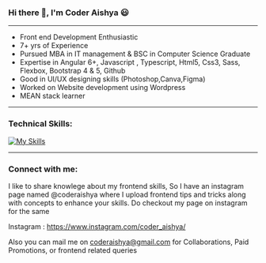 ### Hi there  👋,  I'm Coder Aishya :smiley:
_________________________________________________________________________________________________________________________________________________________________________

- Front end Development Enthusiastic 
- 7+ yrs of Experience
- Pursued MBA in IT management & BSC in Computer Science Graduate
- Expertise in Angular 6+, Javascript , Typescript, Html5, Css3, Sass, Flexbox, Bootstrap 4 & 5, Github
- Good in UI/UX designing skills (Photoshop,Canva,Figma)
- Worked on Website development using Wordpress
- MEAN stack learner



_________________________________________________________________________________________________________________________________________________________________________
### Technical Skills:

[![My Skills](https://skillicons.dev/icons?i=angular,js,ts,html,css,bootstrap,git,gitlab,jquery,wordpress&theme=light)](https://github.com/coderaishya)

_________________________________________________________________________________________________________________________________________________________________________
 ### Connect with me:

I like to share knowlege about my frontend skills, So I have an instagram page named @coderaishya where I upload frontend tips and tricks along with 
concepts to enhance your skills. Do checkout my page on instagram for the same  

Instagram : https://www.instagram.com/coder_aishya/

Also you can mail me on coderaishya@gmail.com for Collaborations, Paid Promotions, or frontend related queries
